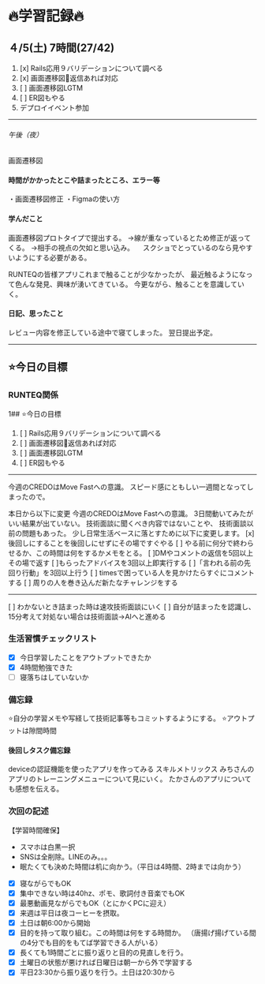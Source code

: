 # 🔥学習記録🔥
## ４/5(土) 7時間(27/42)
1. [x] Rails応用９バリデーションについて調べる
2. [x] 画面遷移図返信あれば対応
3. [ ] 画面遷移図LGTM
4. [ ] ER図もやる
5. デプロイイベント参加

***
###### 午後（夜）
画面遷移図

#### 時間がかかったとこや詰まったところ、エラー等
・画面遷移図修正
・Figmaの使い方

#### 学んだこと
画面遷移図プロトタイプで提出する。
→線が重なっているとため修正が返ってくる。
→相手の視点の欠如と思い込み。
　スクショでとっているのなら見やすいようにする必要がある。

RUNTEQの皆様アプリこれまで触ることが少なかったが、
最近触るようになって色んな発見、興味が湧いてきている。
今更ながら、触ることを意識していく。

#### 日記、思ったこと
レビュー内容を修正している途中で寝てしまった。
翌日提出予定。
***
## ⭐️今日の目標
### RUNTEQ関係
1## ⭐️今日の目標
1. [ ] Rails応用９バリデーションについて調べる
2. [ ] 画面遷移図返信あれば対応
3. [ ] 画面遷移図LGTM
4. [ ] ER図もやる
***
今週のCREDOはMove Fastへの意識。
スピード感にともしい一週間となってしまったので。

本日から以下に変更
今週のCREDOはMove Fastへの意識。
3日間動いてみたがいい結果が出ていない。
技術面談に聞くべき内容ではないことや、
技術面談以前の問題もあった。
少し日常生活ベースに落とすために以下に変更します。
[x] 後回しにすることを後回しにせずにその場ですぐやる
[ ] やる前に何分で終わらせるか、この時間は何をするかメモをとる。
[ ]DMやコメントの返信を5回以上その場で返す
[ ]もらったアドバイスを3回以上即実行する
[ ]「言われる前の先回り行動」を3回以上行う
[ ] timesで困っている人を見かけたらすぐにコメントする
[ ] 周りの人を巻き込んだ新たなチャレンジをする

***
[ ] わかないとき詰まった時は速攻技術面談にいく
[ ] 自分が詰まったを認識し、15分考えて対処ない場合は技術面談→AIへと進める

### 生活習慣チェックリスト
- [x] 今日学習したことをアウトプットできたか
- [x] 4時間勉強できた
- [ ] 寝落ちはしていないか

### 備忘録
⭐️自分の学習メモや写経して技術記事等もコミットするようにする。
⭐️アウトプットは隙間時間

#### 後回しタスク備忘録
deviceの認証機能を使ったアプリを作ってみる
スキルメトリックス
みちさんのアプリのトレーニングメニューについて見にいく。
たかさんのアプリについても感想を伝える。



### 次回の記述
【学習時間確保】
- スマホは白黒一択
- SNSは全削除。LINEのみ。。。
- 眠たくても決めた時間は机に向かう。（平日は4時間、2時までは向かう）
- [x] 寝ながらでもOK
- [x] 集中できない時は40hz、ポモ、歌詞付き音楽でもOK
- [x] 最悪動画見ながらでもOK（とにかくPCに迎え）
- [x] 来週は平日は夜コーヒーを摂取。
- [x] 土日は朝6:00から開始
- [x] 目的を持って取り組む。この時間は何をする時間か。
（唐揚げ揚げている間の4分でも目的をもてば学習できる人がいる）
- [x] 長くても1時間ごとに振り返りと目的の見直しを行う。
- [x] 土曜日の状態が悪ければ日曜日は朝一から外で学習する
- [x] 平日23:30から振り返りを行う。土日は20:30から
